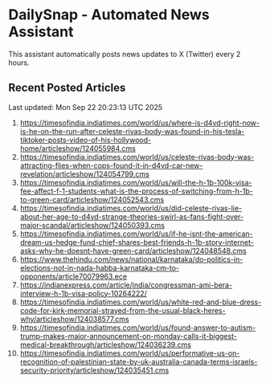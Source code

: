 # DailySnap - Automated News Assistant

This assistant automatically posts news updates to X (Twitter) every 2 hours.

## Recent Posted Articles

Last updated: Mon Sep 22 20:23:13 UTC 2025

1. https://timesofindia.indiatimes.com/world/us/where-is-d4vd-right-now-is-he-on-the-run-after-celeste-rivas-body-was-found-in-his-tesla-tiktoker-posts-video-of-his-hollywood-home/articleshow/124055984.cms
2. https://timesofindia.indiatimes.com/world/us/celeste-rivas-body-was-attracting-flies-when-cops-found-it-in-d4vd-car-new-revelation/articleshow/124054799.cms
3. https://timesofindia.indiatimes.com/world/us/will-the-h-1b-100k-visa-fee-affect-f-1-students-what-is-the-process-of-switching-from-h-1b-to-green-card/articleshow/124052543.cms
4. https://timesofindia.indiatimes.com/world/us/did-celeste-rivas-lie-about-her-age-to-d4vd-strange-theories-swirl-as-fans-fight-over-major-scandal/articleshow/124050393.cms
5. https://timesofindia.indiatimes.com/world/us/if-he-isnt-the-american-dream-us-hedge-fund-chief-shares-best-friends-h-1b-story-internet-asks-why-he-doesnt-have-green-card/articleshow/124048548.cms
6. https://www.thehindu.com/news/national/karnataka/do-politics-in-elections-not-in-nada-habba-karnataka-cm-to-opponents/article70079963.ece
7. https://indianexpress.com/article/india/congressman-ami-bera-interview-h-1b-visa-policy-10264222/
8. https://timesofindia.indiatimes.com/world/us/white-red-and-blue-dress-code-for-kirk-memorial-strayed-from-the-usual-black-heres-why/articleshow/124038577.cms
9. https://timesofindia.indiatimes.com/world/us/found-answer-to-autism-trump-makes-major-announcement-on-monday-calls-it-biggest-medical-breakthrough/articleshow/124036239.cms
10. https://timesofindia.indiatimes.com/world/us/performative-us-on-recognition-of-palestinian-state-by-uk-australia-canada-terms-israels-security-priority/articleshow/124035451.cms
